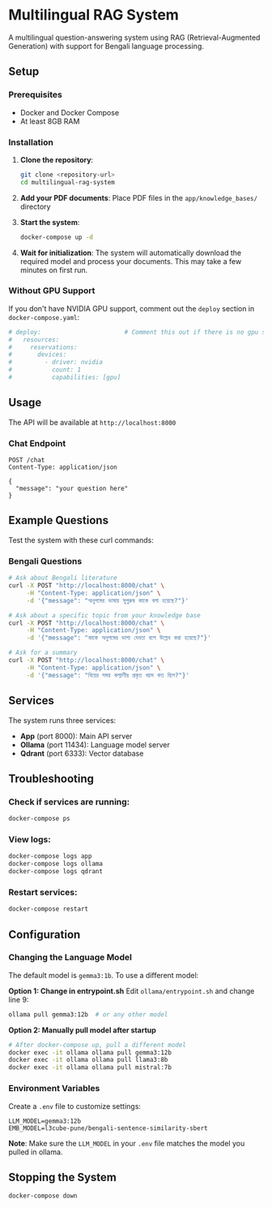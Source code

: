 # Multilingual RAG System

A multilingual question-answering system using RAG (Retrieval-Augmented Generation) with support for Bengali language processing.

## Setup

### Prerequisites
- Docker and Docker Compose
- At least 8GB RAM

### Installation

1. **Clone the repository**:
   ```bash
   git clone <repository-url>
   cd multilingual-rag-system
   ```

2. **Add your PDF documents**:
   Place PDF files in the `app/knowledge_bases/` directory

3. **Start the system**:
   ```bash
   docker-compose up -d
   ```

4. **Wait for initialization**:
   The system will automatically download the required model and process your documents. This may take a few minutes on first run.

### Without GPU Support
If you don't have NVIDIA GPU support, comment out the `deploy` section in `docker-compose.yaml`:
```yaml
# deploy:                       # Comment this out if there is no gpu support
#   resources:
#     reservations:
#       devices:
#         - driver: nvidia
#           count: 1
#           capabilities: [gpu]
```

## Usage

The API will be available at `http://localhost:8000`

### Chat Endpoint
```http
POST /chat
Content-Type: application/json

{
  "message": "your question here"
}
```

## Example Questions

Test the system with these curl commands:

### Bengali Questions
```bash
# Ask about Bengali literature
curl -X POST "http://localhost:8000/chat" \
     -H "Content-Type: application/json" \
     -d '{"message": "অনুপমের ভাষায় সুপুরুষ কাকে বলা হয়েছে?"}'

# Ask about a specific topic from your knowledge base
curl -X POST "http://localhost:8000/chat" \
     -H "Content-Type: application/json" \
     -d '{"message": "কাকে অনুপমের ভাগ্য দেবতা বলে উল্লেখ করা হয়েছে?"}'

# Ask for a summary
curl -X POST "http://localhost:8000/chat" \
     -H "Content-Type: application/json" \
     -d '{"message": "বিয়ের সময় কল্যাণীর প্রকৃত বয়স কত ছিল?"}'
```

## Services

The system runs three services:
- **App** (port 8000): Main API server
- **Ollama** (port 11434): Language model server  
- **Qdrant** (port 6333): Vector database

## Troubleshooting

### Check if services are running:
```bash
docker-compose ps
```

### View logs:
```bash
docker-compose logs app
docker-compose logs ollama
docker-compose logs qdrant
```

### Restart services:
```bash
docker-compose restart
```

## Configuration

### Changing the Language Model

The default model is `gemma3:1b`. To use a different model:

**Option 1: Change in entrypoint.sh**
Edit `ollama/entrypoint.sh` and change line 9:
```bash
ollama pull gemma3:12b  # or any other model
```

**Option 2: Manually pull model after startup**
```bash
# After docker-compose up, pull a different model
docker exec -it ollama ollama pull gemma3:12b
docker exec -it ollama ollama pull llama3:8b
docker exec -it ollama ollama pull mistral:7b
```

### Environment Variables
Create a `.env` file to customize settings:
```env
LLM_MODEL=gemma3:12b
EMB_MODEL=l3cube-pune/bengali-sentence-similarity-sbert
```

**Note**: Make sure the `LLM_MODEL` in your `.env` file matches the model you pulled in ollama.

## Stopping the System

```bash
docker-compose down